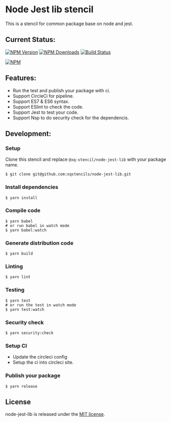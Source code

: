 # Node Jest lib stencil
This is a stencil for common package base on node and jest.

## Current Status:

[![NPM Version](https://img.shields.io/npm/v/@xq-stencil/node-jest-lib.svg)](https://npmjs.org/package/@xq-stencil/node-jest-lib)
[![NPM Downloads](https://img.shields.io/npm/dm/@xq-stencil/node-jest-lib.svg)](https://npmjs.org/package/@xq-stencil/node-jest-lib)
[![Build Status](https://circleci.com/gh/xqstencils/node-jest-lib.svg?style=svg)](https://circleci.com/gh/xqstencils/node-jest-lib)

[![NPM](https://nodei.co/npm/@xq-stencil/node-jest-lib.png?downloads=true&downloadRank=true&stars=true)](https://nodei.co/npm/@xq-stencil/node-jest-lib/)

## Features:

* Run the test and publish your package with ci.
* Support CircleCi for pipeline.
* Support ES7 & ES6 syntax.
* Support ESlint to check the code.
* Support Jest to test your code.
* Support Nsp to do security check for the dependencis.

## Development:

### Setup

Clone this stencil and replace `@xq-stencil/node-jest-lib` with your package name.

```
$ git clone git@github.com:xqstencils/node-jest-lib.git
```

### Install dependencies

```
$ yarn install
```

### Compile code

```
$ yarn babel
# or run babel in watch mode
$ yarn babel:watch
```

### Generate distribution code

```
$ yarn build
```

### Linting

```
$ yarn lint
```

### Testing

```
$ yarn test
# or run the test in watch mode
$ yarn test:watch
```

### Security check

```
$ yarn security:check
```

### Setup CI

* Update the circleci config
* Setup the ci into circleci site.


### Publish your package

```
$ yarn release
```

## License

node-jest-lib is released under the [MIT license](https://github.com/xqstencils/node-jest-lib/blob/master/LICENSE).
